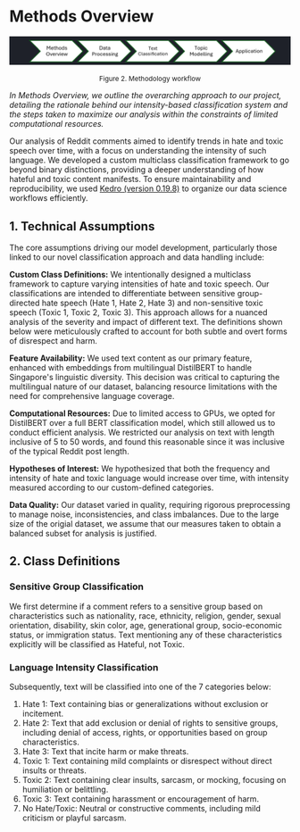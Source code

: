 # Methods Overview

<!-- ## 3.1 Technical Assumptions

_In this subsection, you should set out the assumptions that are directly related to your model development process. Some general categories include:_

- _How to define certain terms as variables_
- _What features are available / not available_
- _What kind of computational resources are available to you (ie on-premise vs cloud, GPU vs CPU, RAM availability)_
- _What the key hypotheses of interest are_
- _What the data quality is like (especially if incomplete / unreliable)_ -->

![flow](methods.png)

<div align="center" style="font-size:  0.85em;">

Figure 2. Methodology workflow

</div>

_In Methods Overview, we outline the overarching approach to our project, detailing the rationale behind our intensity-based classification system and the steps taken to maximize our analysis within the constraints of limited computational resources._

Our analysis of Reddit comments aimed to identify trends in hate and toxic speech over time, with a focus on understanding the intensity of such language. We developed a custom multiclass classification framework to go beyond binary distinctions, providing a deeper understanding of how hateful and toxic content manifests. To ensure maintainability and reproducibility, we used [Kedro (version 0.19.8)](data-processing/index.md#11-kedro) to organize our data science workflows efficiently.

## 1. Technical Assumptions

The core assumptions driving our model development, particularly those linked to our novel classification approach and data handling include:

**Custom Class Definitions:** We intentionally designed a multiclass framework to capture varying intensities of hate and toxic speech. Our classifications are intended to differentiate between sensitive group-directed hate speech (Hate 1, Hate 2, Hate 3) and non-sensitive toxic speech (Toxic 1, Toxic 2, Toxic 3). This approach allows for a nuanced analysis of the severity and impact of different text. The definitions shown below were meticulously crafted to account for both subtle and overt forms of disrespect and harm.

**Feature Availability:** We used text content as our primary feature, enhanced with embeddings from multilingual DistilBERT to handle Singapore's linguistic diversity. This decision was critical to capturing the multilingual nature of our dataset, balancing resource limitations with the need for comprehensive language coverage.

**Computational Resources:** Due to limited access to GPUs, we opted for DistilBERT over a full BERT classification model, which still allowed us to conduct efficient analysis. We restricted our analysis on text with length inclusive of 5 to 50 words, and found this reasonable since it was inclusive of the typical Reddit post length.

**Hypotheses of Interest:** We hypothesized that both the frequency and intensity of hate and toxic language would increase over time, with intensity measured according to our custom-defined categories.

**Data Quality:** Our dataset varied in quality, requiring rigorous preprocessing to manage noise, inconsistencies, and class imbalances. Due to the large size of the origial dataset, we assume that our measures taken to obtain a balanced subset for analysis is justified.

## 2. Class Definitions

### Sensitive Group Classification

We first determine if a comment refers to a sensitive group based on characteristics such as nationality, race, ethnicity, religion, gender, sexual orientation, disability, skin color, age, generational group, socio-economic status, or immigration status. Text mentioning any of these characteristics explicitly will be classified as Hateful, not Toxic.

### Language Intensity Classification

Subsequently, text will be classified into one of the 7 categories below:

1. Hate 1: Text containing bias or generalizations without exclusion or incitement.
2. Hate 2: Text that add exclusion or denial of rights to sensitive groups, including denial of access, rights, or opportunities based on group characteristics.
3. Hate 3: Text that incite harm or make threats.
4. Toxic 1: Text containing mild complaints or disrespect without direct insults or threats.
5. Toxic 2: Text containing clear insults, sarcasm, or mocking, focusing on humiliation or belittling.
6. Toxic 3: Text containing harassment or encouragement of harm.
7. No Hate/Toxic: Neutral or constructive comments, including mild criticism or playful sarcasm.
